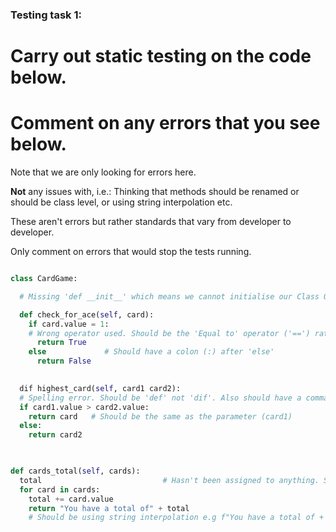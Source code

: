 ### Testing task 1:

# Carry out static testing on the code below.
# Comment on any errors that you see below.

Note that we are only looking for errors here.

**Not** any issues with, i.e.: 
Thinking that methods should be renamed or should be class level, or using string interpolation etc. 

These aren't errors but rather standards that vary from developer to developer. 

Only comment on errors that would stop the tests running.

```python

class CardGame:

  # Missing 'def __init__' which means we cannot initialise our Class Object

  def check_for_ace(self, card):
    if card.value = 1:    
    # Wrong operator used. Should be the 'Equal to' operator ('==') rather than assignment operator ('=').
      return True
    else             # Should have a colon (:) after 'else'
      return False
   

  dif highest_card(self, card1 card2): 
  # Spelling error. Should be 'def' not 'dif'. Also should have a comma (,) between 'card1' and 'card2'.
  if card1.value > card2.value: 
    return card   # Should be the same as the parameter (card1)
  else:
    return card2
  


def cards_total(self, cards):
  total                           # Hasn't been assigned to anything. Should be, for example, 'total = 0'
  for card in cards:
    total += card.value
    return "You have a total of" + total 
    # Should be using string interpolation e.g f"You have a total of + {total}"
  
```
